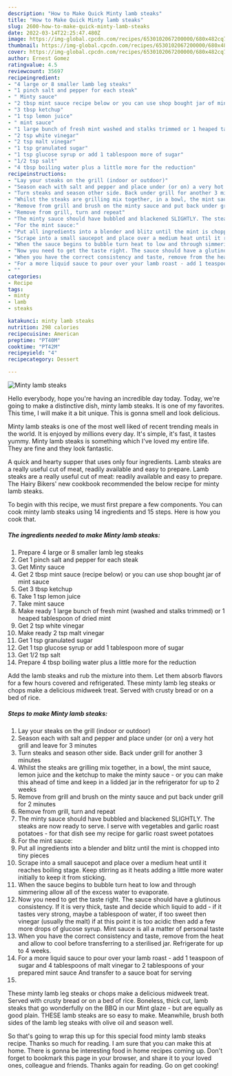 ```yaml
---
description: "How to Make Quick Minty lamb steaks"
title: "How to Make Quick Minty lamb steaks"
slug: 2600-how-to-make-quick-minty-lamb-steaks
date: 2022-03-14T22:25:47.480Z
image: https://img-global.cpcdn.com/recipes/6530102067200000/680x482cq70/minty-lamb-steaks-recipe-main-photo.jpg
thumbnail: https://img-global.cpcdn.com/recipes/6530102067200000/680x482cq70/minty-lamb-steaks-recipe-main-photo.jpg
cover: https://img-global.cpcdn.com/recipes/6530102067200000/680x482cq70/minty-lamb-steaks-recipe-main-photo.jpg
author: Ernest Gomez
ratingvalue: 4.5
reviewcount: 35697
recipeingredient:
- "4 large or 8 smaller lamb leg steaks"
- "1 pinch salt and pepper for each steak"
- " Minty sauce"
- "2 tbsp mint sauce recipe below or you can use shop bought jar of mint sauce"
- "3 tbsp ketchup"
- "1 tsp lemon juice"
- " mint sauce"
- "1 large bunch of fresh mint washed and stalks trimmed or 1 heaped tablespoon of dried mint"
- "2 tsp white vinegar"
- "2 tsp malt vinegar"
- "1 tsp granulated sugar"
- "1 tsp glucose syrup or add 1 tablespoon more of sugar"
- "1/2 tsp salt"
- "4 tbsp boiling water plus a little more for the reduction"
recipeinstructions:
- "Lay your steaks on the grill (indoor or outdoor)"
- "Season each with salt and pepper and place under (or on) a very hot grill and leave for 3 minutes"
- "Turn steaks and season other side. Back under grill for another 3 minutes"
- "Whilst the steaks are grilling mix together, in a bowl, the mint sauce, lemon juice and the ketchup to make the minty sauce - or you can make this ahead of time and keep in a lidded jar in the refrigerator for up to 2 weeks"
- "Remove from grill and brush on the minty sauce and put back under grill for 2 minutes"
- "Remove from grill, turn and repeat"
- "The minty sauce should have bubbled and blackened SLIGHTLY. The steaks are now ready to serve.  I serve with vegetables and garlic roast potatoes - for that dish see my recipe for garlic roast sweet potatoes"
- "For the mint sauce:"
- "Put all ingredients into a blender and blitz until the mint is chopped into tiny pieces"
- "Scrape into a small saucepot and place over a medium heat until it reaches boiling stage. Keep stirring as it heats adding a little more water initially to keep it from sticking."
- "When the sauce begins to bubble turn heat to low and through simmering allow all of the excess water to evaporate."
- "Now you need to get the taste right. The sauce should have a glutinous consistency. If it is very thick, taste and decide which liquid to add - if it tastes very strong, maybe a tablespoon of water, if too sweet then vinegar (usually the malt) if at this point it is too acidic then add a few more drops of glucose syrup. Mint sauce is all a matter of personal taste"
- "When you have the correct consistency and taste, remove from the heat and allow to cool before transferring to a sterilised jar. Refrigerate for up to 4 weeks."
- "For a more liquid sauce to pour over your lamb roast - add 1 teaspoon of sugar and 4 tablespoons of malt vinegar to 2 tablespoons of your prepared mint sauce And transfer to a sauce boat for serving"
- ""
categories:
- Recipe
tags:
- minty
- lamb
- steaks

katakunci: minty lamb steaks 
nutrition: 298 calories
recipecuisine: American
preptime: "PT40M"
cooktime: "PT42M"
recipeyield: "4"
recipecategory: Dessert

---
```



![Minty lamb steaks](https://img-global.cpcdn.com/recipes/6530102067200000/680x482cq70/minty-lamb-steaks-recipe-main-photo.jpg)

Hello everybody, hope you're having an incredible day today. Today, we're going to make a distinctive dish, minty lamb steaks. It is one of my favorites. This time, I will make it a bit unique. This is gonna smell and look delicious.

Minty lamb steaks is one of the most well liked of recent trending meals in the world. It is enjoyed by millions every day. It's simple, it's fast, it tastes yummy. Minty lamb steaks is something which I've loved my entire life. They are fine and they look fantastic.

A quick and hearty supper that uses only four ingredients. Lamb steaks are a really useful cut of meat, readily available and easy to prepare. Lamb steaks are a really useful cut of meat: readily available and easy to prepare. The Hairy Bikers&#39; new cookbook recommended the below recipe for minty lamb steaks.


To begin with this recipe, we must first prepare a few components. You can cook minty lamb steaks using 14 ingredients and 15 steps. Here is how you cook that.

<!--inarticleads1-->

##### The ingredients needed to make Minty lamb steaks:

1. Prepare 4 large or 8 smaller lamb leg steaks
1. Get 1 pinch salt and pepper for each steak
1. Get  Minty sauce
1. Get 2 tbsp mint sauce (recipe below) or you can use shop bought jar of mint sauce
1. Get 3 tbsp ketchup
1. Take 1 tsp lemon juice
1. Take  mint sauce
1. Make ready 1 large bunch of fresh mint (washed and stalks trimmed) or 1 heaped tablespoon of dried mint
1. Get 2 tsp white vinegar
1. Make ready 2 tsp malt vinegar
1. Get 1 tsp granulated sugar
1. Get 1 tsp glucose syrup or add 1 tablespoon more of sugar
1. Get 1/2 tsp salt
1. Prepare 4 tbsp boiling water plus a little more for the reduction


Add the lamb steaks and rub the mixture into them. Let them absorb flavors for a few hours covered and refrigerated. These minty lamb leg steaks or chops make a delicious midweek treat. Served with crusty bread or on a bed of rice. 

<!--inarticleads2-->

##### Steps to make Minty lamb steaks:

1. Lay your steaks on the grill (indoor or outdoor)
1. Season each with salt and pepper and place under (or on) a very hot grill and leave for 3 minutes
1. Turn steaks and season other side. Back under grill for another 3 minutes
1. Whilst the steaks are grilling mix together, in a bowl, the mint sauce, lemon juice and the ketchup to make the minty sauce - or you can make this ahead of time and keep in a lidded jar in the refrigerator for up to 2 weeks
1. Remove from grill and brush on the minty sauce and put back under grill for 2 minutes
1. Remove from grill, turn and repeat
1. The minty sauce should have bubbled and blackened SLIGHTLY. The steaks are now ready to serve.  I serve with vegetables and garlic roast potatoes - for that dish see my recipe for garlic roast sweet potatoes
1. For the mint sauce:
1. Put all ingredients into a blender and blitz until the mint is chopped into tiny pieces
1. Scrape into a small saucepot and place over a medium heat until it reaches boiling stage. Keep stirring as it heats adding a little more water initially to keep it from sticking.
1. When the sauce begins to bubble turn heat to low and through simmering allow all of the excess water to evaporate.
1. Now you need to get the taste right. The sauce should have a glutinous consistency. If it is very thick, taste and decide which liquid to add - if it tastes very strong, maybe a tablespoon of water, if too sweet then vinegar (usually the malt) if at this point it is too acidic then add a few more drops of glucose syrup. Mint sauce is all a matter of personal taste
1. When you have the correct consistency and taste, remove from the heat and allow to cool before transferring to a sterilised jar. Refrigerate for up to 4 weeks.
1. For a more liquid sauce to pour over your lamb roast - add 1 teaspoon of sugar and 4 tablespoons of malt vinegar to 2 tablespoons of your prepared mint sauce And transfer to a sauce boat for serving
1. 


These minty lamb leg steaks or chops make a delicious midweek treat. Served with crusty bread or on a bed of rice. Boneless, thick cut, lamb steaks that go wonderfully on the BBQ in our Mint glaze - but are equally as good plain. THESE lamb steaks are so easy to make. Meanwhile, brush both sides of the lamb leg steaks with olive oil and season well. 

So that's going to wrap this up for this special food minty lamb steaks recipe. Thanks so much for reading. I am sure that you can make this at home. There is gonna be interesting food in home recipes coming up. Don't forget to bookmark this page in your browser, and share it to your loved ones, colleague and friends. Thanks again for reading. Go on get cooking!
